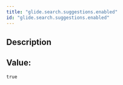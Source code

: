 ```yaml
---
title: "glide.search.suggestions.enabled"
id: "glide.search.suggestions.enabled"
---
```

## Description



## Value: 
```
true
```